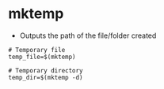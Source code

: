 # mktemp

- Outputs the path of the file/folder created

```shell
# Temporary file
temp_file=$(mktemp)

# Temporary directory
temp_dir=$(mktemp -d)
```
